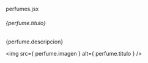 perfumes.jsx
        <h6>{perfume.titulo}</h6>
        <p>{perfume.descripcion}</p>
        <div className="perfume-image-container">
        <img src={ perfume.imagen } alt={ perfume.titulo } />
        </div>	